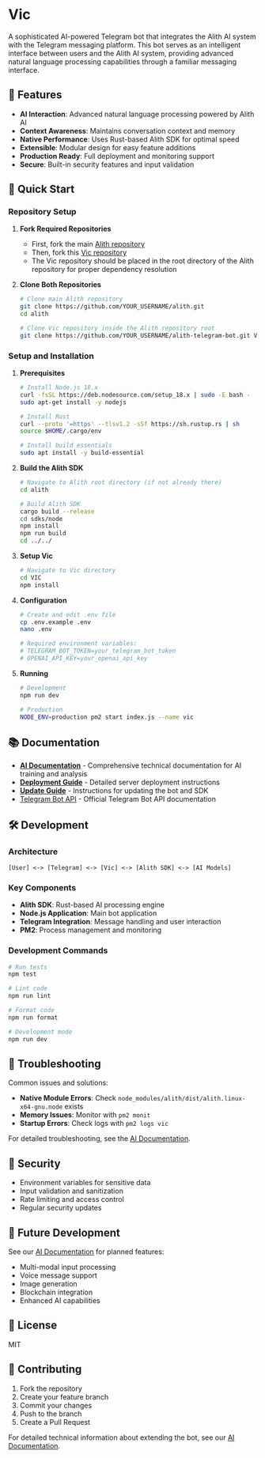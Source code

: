 # Vic

A sophisticated AI-powered Telegram bot that integrates the Alith AI system with the Telegram messaging platform. This bot serves as an intelligent interface between users and the Alith AI system, providing advanced natural language processing capabilities through a familiar messaging interface.

## 🌟 Features

- **AI Interaction**: Advanced natural language processing powered by Alith AI
- **Context Awareness**: Maintains conversation context and memory
- **Native Performance**: Uses Rust-based Alith SDK for optimal speed
- **Extensible**: Modular design for easy feature additions
- **Production Ready**: Full deployment and monitoring support
- **Secure**: Built-in security features and input validation

## 🚀 Quick Start

### Repository Setup

1. **Fork Required Repositories**
   - First, fork the main [Alith repository](https://github.com/cobibean/alith)
   - Then, fork this [Vic repository](https://github.com/cobibean/alith-telegram-bot)
   - The Vic repository should be placed in the root directory of the Alith repository for proper dependency resolution

2. **Clone Both Repositories**
   ```bash
   # Clone main Alith repository
   git clone https://github.com/YOUR_USERNAME/alith.git
   cd alith
   
   # Clone Vic repository inside the Alith repository root
   git clone https://github.com/YOUR_USERNAME/alith-telegram-bot.git VIC
   ```

### Setup and Installation

1. **Prerequisites**
   ```bash
   # Install Node.js 18.x
   curl -fsSL https://deb.nodesource.com/setup_18.x | sudo -E bash -
   sudo apt-get install -y nodejs

   # Install Rust
   curl --proto '=https' --tlsv1.2 -sSf https://sh.rustup.rs | sh
   source $HOME/.cargo/env

   # Install build essentials
   sudo apt install -y build-essential
   ```

2. **Build the Alith SDK**
   ```bash
   # Navigate to Alith root directory (if not already there)
   cd alith
   
   # Build Alith SDK
   cargo build --release
   cd sdks/node
   npm install
   npm run build
   cd ../../
   ```

3. **Setup Vic**
   ```bash
   # Navigate to Vic directory
   cd VIC
   npm install
   ```

4. **Configuration**
   ```bash
   # Create and edit .env file
   cp .env.example .env
   nano .env

   # Required environment variables:
   # TELEGRAM_BOT_TOKEN=your_telegram_bot_token
   # OPENAI_API_KEY=your_openai_api_key
   ```

5. **Running**
   ```bash
   # Development
   npm run dev

   # Production
   NODE_ENV=production pm2 start index.js --name vic
   ```

## 📚 Documentation

- [**AI Documentation**](./AI_DOCUMENTATION.md) - Comprehensive technical documentation for AI training and analysis
- [**Deployment Guide**](./deployment_instructions.md) - Detailed server deployment instructions
- [**Update Guide**](./update_instructions.md) - Instructions for updating the bot and SDK
- [Telegram Bot API](https://core.telegram.org/bots/api) - Official Telegram Bot API documentation

## 🛠 Development

### Architecture
```
[User] <-> [Telegram] <-> [Vic] <-> [Alith SDK] <-> [AI Models]
```

### Key Components
- **Alith SDK**: Rust-based AI processing engine
- **Node.js Application**: Main bot application
- **Telegram Integration**: Message handling and user interaction
- **PM2**: Process management and monitoring

### Development Commands
```bash
# Run tests
npm test

# Lint code
npm run lint

# Format code
npm run format

# Development mode
npm run dev
```

## 🔧 Troubleshooting

Common issues and solutions:
- **Native Module Errors**: Check `node_modules/alith/dist/alith.linux-x64-gnu.node` exists
- **Memory Issues**: Monitor with `pm2 monit`
- **Startup Errors**: Check logs with `pm2 logs vic`

For detailed troubleshooting, see the [AI Documentation](./AI_DOCUMENTATION.md#troubleshooting-guide).

## 🔐 Security

- Environment variables for sensitive data
- Input validation and sanitization
- Rate limiting and access control
- Regular security updates

## 🚀 Future Development

See our [AI Documentation](./AI_DOCUMENTATION.md#future-enhancements) for planned features:
- Multi-modal input processing
- Voice message support
- Image generation
- Blockchain integration
- Enhanced AI capabilities

## 📄 License

MIT

## 🤝 Contributing

1. Fork the repository
2. Create your feature branch
3. Commit your changes
4. Push to the branch
5. Create a Pull Request

For detailed technical information about extending the bot, see our [AI Documentation](./AI_DOCUMENTATION.md#extensibility-points). 